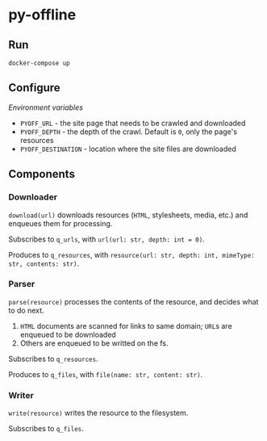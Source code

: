 # py-offline

## Run

```
docker-compose up
```


## Configure

_Environment variables_

  * `PYOFF_URL` - the site page that needs to be crawled and downloaded
  * `PYOFF_DEPTH` - the depth of the crawl. Default is `0`, only the page's
  resources
  * `PYOFF_DESTINATION` - location where the site files are downloaded


## Components

### Downloader

`download(url)` downloads resources (`HTML`, stylesheets, media, etc.) and
enqueues them for processing.

Subscribes to `q_urls`, with `url(url: str, depth: int = 0)`.

Produces to `q_resources`, with
`resource(url: str, depth: int, mimeType: str, contents: str)`.


### Parser

`parse(resource)` processes the contents of the resource, and decides what to
do next.

1. `HTML` documents are scanned for links to same domain; `URL`s are enqueued
to be downloaded
1. Others are enqueued to be writted on the fs.

Subscribes to `q_resources`.

Produces to `q_files`, with `file(name: str, content: str)`.


### Writer

`write(resource)` writes the resource to the filesystem.

Subscribes to `q_files`.
